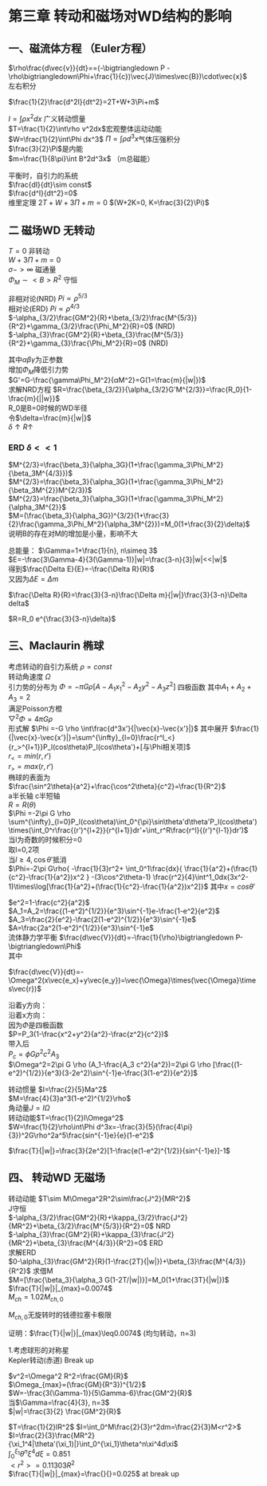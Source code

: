 # 第三章 转动和磁场对WD结构的影响

## 一、磁流体方程 （Euler方程）

$\rho\frac{d\vec{v}}{dt}==(-\bigtriangledown P -\rho\bigtriangledown\Phi+\frac{1}{c})\vec{J}\times\vec{B})\cdot\vec{x}$  
左右积分

$\frac{1}{2}\frac{d^2I}{dt^2}=2T+W+3\Pi+m$


$I=\int\rho x^2dx$ 广义转动惯量  
$T=\frac{1}{2}\int\rho v^2dx$宏观整体运动动能  
$W=\frac{1}{2}\int\Phi dx^3$
$\Pi=\int\rho d^3x$气体压强积分  
$\frac{3}{2}\Pi$是内能  
$m=\frac{1}{8\pi}\int B^2d^3x$  （m总磁能）

平衡时，自引力的系统  
$\frac{dI}{dt}\sim const$  
$\frac{d^I}{dt^2}=0$  
维里定理  $2T+W+3\Pi+m=0$  $(W+2K=0, K=\frac{3}{2}\Pi)$

## 二  磁场WD 无转动

$T=0$ 非转动  
$W+3\Pi+m=0$  
$\sigma -> \infty$  磁通量  
$\Phi_M\sim<B>R^2$ 守恒

非相对论(NRD) $Pi\propto\rho^{5/3}$  
相对论(ERD) $Pi\propto\rho^{4/3}$  
$-\alpha_{3/2}\frac{GM^2}{R}+\beta_{3/2}\frac{M^{5/3}}{R^2}+\gamma_{3/2}\frac{\Phi_M^2}{R}=0$  (NRD)  
$-\alpha_{3}\frac{GM^2}{R}+\beta_{3}\frac{M^{5/3}}{R^2}+\gamma_{3}\frac{\Phi_M^2}{R}=0$  (NRD)  

其中$\alpha \beta \gamma$为正参数  
增加$\Phi_M$降低引力势  
$G'=G-\frac{\gamma\Phi_M^2}{αM^2}=G(1=\frac{m}{|w|})$  
求解NRD方程
$R=\frac{\beta_{3/2}}{\alpha_{3/2}G'M^{2/3}}=\frac{R_0}{1-\frac{m}{||w}}$  
R_0是B=0时候的WD半径  
令$\delta=\frac{m}{|w|}$   
$\delta ↑ R↑$ 

### ERD $\delta<<1$
$M^{2/3}=\frac{\beta_3}{\alpha_3G}(1+\frac{\gamma_3\Phi_M^2}{\beta_3M^{4/3}})$  
$M^{2/3}=\frac{\beta_3}{\alpha_3G}(1+\frac{\gamma_3\Phi_M^2}{\beta_3M^{2}}M^{2/3})$  
$M^{2/3}=\frac{\beta_3}{\alpha_3G}(1+\frac{\gamma_3\Phi_M^2}{\alpha_3M^{2}}$  
$M=(\frac{\beta_3}{\alpha_3G})^{3/2}(1+\frac{3}{2}\frac{\gamma_3\Phi_M^2}{\alpha_3M^{2}})=M_0(1+\frac{3}{2}\delta)$  
说明B的存在对M的增加是小量，影响不大  

总能量：
$\Gamma=1+\frac{1}{n}, n\simeq 3$    
$E=-\frac{3\Gamma-4}{3(\Gamma-1)}|w|=\frac{3-n}{3}|w|<<|w|$  
得到$\frac{\Delta E}{E}=-\frac{\Delta R}{R}$  
又因为$\Delta E=\Delta m$ 

$\frac{\Delta R}{R}=\frac{3}{3-n}\frac{\Delta m}{|w|}\frac{3}{3-n}\Delta delta$  

$R=R_0 e^{\frac{3}{3-n}\delta}$  

## 三、Maclaurin 椭球

考虑转动的自引力系统 $\rho = const$  
转动角速度 $\Omega$  
引力势的分布为 $\Phi = -\pi G \rho[A-A_1x_1^2-A_2y^2-A_3z^2]$  四极函数
其中$A_1+A_2+A_3=2$  
满足Poisson方橙  
$▽^2\Phi=4\pi G\rho$  
形式解
$\Phi =-G \rho \int\frac{d^3x'}{|\vec{x}-\vec{x'}|}$ 
其中展开
$\frac{1}{|\vec{x}-\vec{x'}|}=\sum^{\infty}_{l=0}\frac{r^l_<}{r_>^{l+1}}P_l(cos\theta)P_l(cos\theta')+[与\Phi相关项]$  
$r_<=min(r,r')$  
$r_>=max(r,r')$  
椭球的表面为  
$\frac{\sin^2\theta}{a^2}+\frac{\cos^2\theta}{c^2}=\frac{1}{R^2}$  
a半长轴 c半短轴  
$R=R(\theta)$  
$\Phi =-2\pi G \rho \sum^{\infty}_{l=0}P_l(cos\theta)\int_0^{\pi}\sin\theta'd\theta'P_l(cos\theta')\times(\int_0^r\frac{(r')^{l+2}}{r^{l+1}}dr'+\int_r^R\frac{r^l}{(r')^{l-1}}dr')$  
当l为奇数的时候积分=0  
取l=0,2项  
当$l\geq4 ,\cos\theta'$抵消  
$\Phi=-2\pi G\rho{   -\frac{1}{3}r^2+ \int_0^1\frac{dx}{ \frac{1}{a^2}+(\frac{1}{c^2}-\frac{1}{a^2})x^2  }  -(3\cos^2\theta-1) \frac{r^2}{4}\int^1_0dx(3x^2-1)\times\log[\frac{1}{a^2}+(\frac{1}{c^2}-\frac{1}{a^2})x^2]}$
其中$x=cos\theta'$  

$e^2=1-\frac{c^2}{a^2}$  
$A_1=A_2=\frac{(1-e^2)^{1/2}}{e^3}\sin^{-1}e-\frac{1-e^2}{e^2}$  
$A_3=\frac{2}{e^2}-\frac{2(1-e^2)^{1/2}}{e^3}\sin^{-1}e$  
$A=\frac{2a^2(1-e^2)^{1/2}}{e^3}\sin^{-1}e$  
流体静力学平衡
$\frac{d\vec{V}}{dt}=-\frac{1}{\rho}\bigtriangledown P-\bigtriangledown\Phi$  
其中 

$\frac{d\vec{V}}{dt}=-\Omega^2(x\vec{e_x}+y\vec{e_y})=\vec{\Omega}\times(\vec{\Omega}\times\vec{r})$

沿着y方向：  
沿着x方向：  
因为$\Phi$是四极函数  
$P=P_3(1-\frac{x^2+y^2}{a^2}-\frac{z^2}{c^2})$  
带入后  
$P_c=\phi G \rho^2c^2A_3$  
$\Omega^2=2\pi G \rho (A_1-\frac{A_3 c^2}{a^2})=2\pi G \rho [\frac{(1-e^2)^{1/2}}{e^3}(3-2e^2)\sin^{-1}e-\frac{3(1-e^2)}{e^2}]$  

转动惯量
$I=\frac{2}{5}Ma^2$  
$M=\frac{4}{3}a^3(1-e^2)^{1/2}\rho$  
角动量$J=I\Omega$  
转动动能$T=\frac{1}{2}I\Omega^2$  
$W=\frac{1}{2}\rho\int\Phi d^3x=-\frac{3}{5}(\frac{4\pi}{3})^2G\rho^2a^5\frac{sin^{-1}e}{e}(1-e^2)$  


$\frac{T}{|w|}=\frac{3}{2e^2}[1-\frac{e(1-e^2)^{1/2}}{sin^{-1}e}]-1$
 
## 四、 转动WD 无磁场 
转动动能
$T\sim M\Omega^2R^2\sim\frac{J^2}{MR^2}$  
J守恒  
$-\alpha_{3/2}\frac{GM^2}{R}+\kappa_{3/2}\frac{J^2}{MR^2}+\beta_{3/2}\frac{M^{5/3}}{R^2}=0$  NRD  
$-\alpha_{3}\frac{GM^2}{R}+\kappa_{3}\frac{J^2}{MR^2}+\beta_{3}\frac{M^{4/3}}{R^2}=0$  ERD  
求解ERD  
$0-\alpha_{3}\frac{GM^2}{R}(1-\frac{2T}{|w|})+\beta_{3}\frac{M^{4/3}}{R^2}$
求借M  
$M=[\frac{\beta_3}{\alpha_3 G(1-2T/|w|)}]=M_0(1+\frac{3T}{|w|})$  
$\frac{T}{|w|}|_{max}=0.0074$  
$M_{ch}=1.02 M_{ch,0}$

$M_{ch,0}$无旋转时的钱德拉塞卡极限

证明：$\frac{T}{|w|}|_{max}\leq0.0074$ (均匀转动，n=3)

1.考虑球形的对称星  
Kepler转动(赤道) Break up

$v^2=\Omega^2 R^2=\frac{GM}{R}$  
$\Omega_{max}=(\frac{GM}{R^3})^{1/2}$  
$W=-\frac{3(\Gamma-1)}{5\Gamma-6}\frac{GM^2}{R}$  
当$\Gamma=\frac{4}{3}, n=3$  
$|w|=\frac{3}{2} \frac{GM^2}{R}$  

$T=\frac{1}{2}IR^2$
$I=\int_0^M\frac{2}{3}r^2dm=\frac{2}{3}M<r^2>$
$I=\frac{2}{3}\frac{MR^2}{\xi_1^4|\theta'(\xi_1)|}\int_0^{\xi_1}\theta^n\xi^4d\xi$  
$\int_0^{\xi_1}\theta^n\xi^4d\xi=0.851$  
$<r^2>=0.11303 R^2$  
$\frac{T}{|w|}|_{max}=\frac{}{}=0.025$    at break up